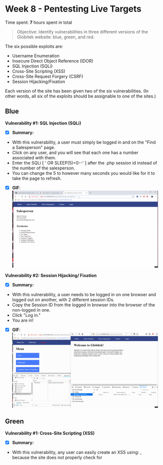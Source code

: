 # Week 8 - Pentesting Live Targets

Time spent: **7** hours spent in total

> Objective: Identify vulnerabilities in three different versions of the Globitek website: blue, green, and red.

The six possible exploits are:
* Username Enumeration
* Insecure Direct Object Reference (IDOR)
* SQL Injection (SQLi)
* Cross-Site Scripting (XSS)
* Cross-Site Request Forgery (CSRF)
* Session Hijacking/Fixation

Each version of the site has been given two of the six vulnerabilities. (In other words, all six of the exploits should be assignable to one of the sites.)

## Blue

**Vulnerability #1: SQL Injection (SQLi)**
- [x] **Summary:**
- With this vulnerability, a user must simply be logged in and on the "Find a Salesperson" page.
- Click on any user, and you will see that each one has a number associated with them.
- Enter the SQLi [ ' OR SLEEP(5)=0--' ] after the .php session id instead of the number of the salesperson. 
- You can change the 5 to however many seconds you would like for it to take the page to refresh.
- [x] **GIF**:
![](https://github.com/caitthecaptain/Codepath-Week-8/blob/master/sqlinjection.gif)


**Vulnerability #2: Session Hijacking/ Fixation**
- [x] **Summary:**
- With this vulnerability, a user needs to be logged in on one browser and logged out on another, with 2 different session IDs.
- Copy the Session ID from the logged in browser into the browser of the non-logged in one.
- Click "Log in."
- You are in!
- [x] **GIF**:
![](https://github.com/caitthecaptain/Codepath-Week-8/blob/master/sessionhijack.gif)



## Green

**Vulnerability #1: Cross-Site Scripting (XSS)**
- [x] **Summary:**
- With this vulnerability, any user can easily create an XSS using: <script>alert("write whatever you want")</script> , because the site does not properly check for <script> tags.
- Log in on one browser, go to the "contact us" page, enter a name/email/XSS. Submit.
- Go to the other browser, click "log in," then click on "Feedback." The XSS will execute.
- [x] **GIF**:
![](https://github.com/caitthecaptain/Codepath-Week-8/blob/master/xss.gif)

**Vulnerability #2: Username Enumeration**
- [x] **Summary:**
- With this vulnerability, anyone can easily see whether or not a username exists.
- If the username does not exist, a message will appear that says, "Log in was Unsuccessful."
- However, if the username **DOES** exist, a message will appear that says, "**Log in was Unsuccessful."** in bolded letters.
- [x] **GIF**:
![](https://github.com/caitthecaptain/Codepath-Week-8/blob/master/userenumeration.gif)



## Red

**Vulnerability #1: Cross-Site Request Forgery (CSRF)**
- [x] **Summary:**
- With this vulnerability, CSRF attacks against an admin are possible. 
- Log in to the site as an admin, and open an HTML file that you create.
- The CSRF attack will change the name of a person in the "Users" tab.
- [x] **GIF**:
![](https://github.com/caitthecaptain/Codepath-Week-8/blob/master/csrf.gif)
<p><img src="https://github.com/caitthecaptain/Codepath-Week-8/blob/master/csrf.html" alt="->View my HTML file!<-"></p>



**Vulnerability #2: Insecure Direct Object Reference (IDOR)**
- [x] **Summary:**
- With this vulnerability, there are two salesperson accounts that are not visible to the public. 
- By logging in, we see that they have the ID numbers of 10 and 11.
- Go to the website (you do not have to log in) and click on "Find a Salesperson."
- Click on any of them, and replace the id # with 10 or 11 to see ones that you should not!
- [x] **GIF**:
![](https://github.com/caitthecaptain/Codepath-Week-8/blob/master/idor.gif)




## Notes

- I found the Blue vulnerabilities to be the most simple. I found both of those within one hour.
- The hardest/ most time-consuming vulnerability to find was the CSRF. I spent about two hours on that one alone.
- The Codepath hints that were given were INCREDIBLY helpful.

## Resources
- GIFs created with [LiceCap](http://www.cockos.com/licecap/)


